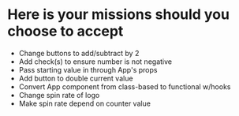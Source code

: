 # Here is your missions should you choose to accept

- Change buttons to add/subtract by 2
- Add check(s) to ensure number is not negative
- Pass starting value in through App's props
- Add button to double current value
- Convert App component from class-based to functional w/hooks
- Change spin rate of logo
- Make spin rate depend on counter value
